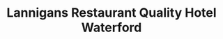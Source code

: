 ---
title: "Lannigans Restaurant Quality Hotel Waterford"
address: "The Quays, Canada Street, Waterford City Centre, Co. Waterford"
tel: "+353 (0)51 85 6600"
county: "Waterford"
category: "Italian Restaurants"
type: "Content"
lat: "52.262020111083984"
lng: "-7.111652851104736"
---